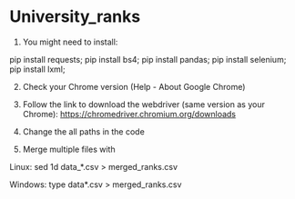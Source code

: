 # University_ranks


1) You might need to install:

pip install requests;
pip install bs4;
pip install pandas;
pip install selenium;
pip install lxml;

2) Check your Chrome version (Help - About Google Chrome)

3) Follow the link to download the webdriver (same version as your Chrome):
https://chromedriver.chromium.org/downloads

4) Change the all paths in the code

5) Merge multiple files with 

 Linux:
sed 1d data_*.csv > merged_ranks.csv

 Windows:
type data*.csv > merged_ranks.csv
